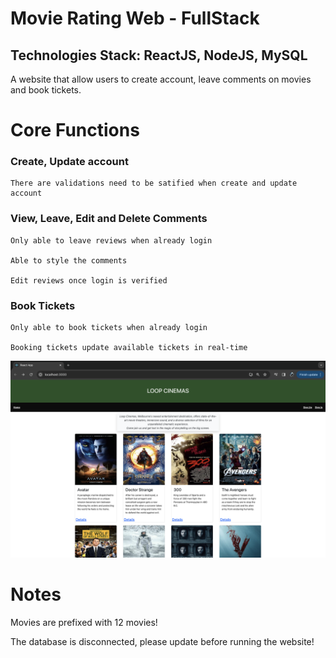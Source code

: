 # Movie Rating Web - FullStack

## Technologies Stack: ReactJS, NodeJS, MySQL

A website that allow users to create account, leave comments on movies and book tickets.

# Core Functions

### Create, Update account

    There are validations need to be satified when create and update account

### View, Leave, Edit and Delete Comments

    Only able to leave reviews when already login

    Able to style the comments

    Edit reviews once login is verified

### Book Tickets

    Only able to book tickets when already login

    Booking tickets update available tickets in real-time

![Alt text](/Front-end/public/MainPageUI.png?raw=true "The main page UI")

# Notes

Movies are prefixed with 12 movies!

The database is disconnected, please update before running the website!
